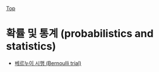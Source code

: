 [Top](../index.md)

# 확률 및 통계 (probabilistics and statistics)

- [베르누이 시행 (Bernoulli trial)](bernoulli_trial.md)

